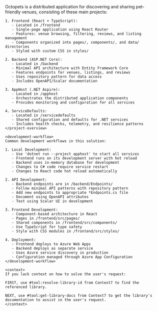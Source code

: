 <rules>
    <project-overview>
    Octopets is a distributed application for discovering and sharing pet-friendly venues, consisting of these main projects:

    1. Frontend (React + TypeScript):
       - Located in /frontend
       - Single-page application using React Router
       - Features: venue browsing, filtering, reviews, and listing management
       - Components organized into pages/, components/, and data/ directories
       - Styled with custom CSS in styles/

    2. Backend (ASP.NET Core):
       - Located in /backend
       - Minimal API architecture with Entity Framework Core
       - Features endpoints for venues, listings, and reviews
       - Uses repository pattern for data access
       - Includes OpenAPI/Scalar documentation

    3. AppHost (.NET Aspire):
       - Located in /apphost
       - Orchestrates the distributed application components
       - Provides monitoring and configuration for all services

    4. ServiceDefaults:
       - Located in /servicedefaults
       - Shared configuration and defaults for .NET services
       - Includes health checks, telemetry, and resilience patterns
    </project-overview>

    <development-workflow>
    Common development workflows in this solution:

    1. Local Development:
       - Use 'dotnet run --project apphost' to start all services
       - Frontend runs on its development server with hot reload
       - Backend uses in-memory database for development
       - Changes to C# code require service restart
       - Changes to React code hot reload automatically

    2. API Development:
       - Backend endpoints are in /backend/Endpoints/
       - Follow minimal API patterns with repository pattern
       - Add new endpoints to appropriate *Endpoints.cs file
       - Document using OpenAPI attributes
       - Test using Scalar UI in development

    3. Frontend Development:
       - Component-based architecture in React
       - Pages in /frontend/src/pages/
       - Shared components in /frontend/src/components/
       - Use TypeScript for type safety
       - Style with CSS modules in /frontend/src/styles/

    4. Deployment:
       - Frontend deploys to Azure Web Apps
       - Backend deploys as separate service
       - Uses Azure service discovery in production
       - Configuration managed through Azure App Configuration
    </development-workflow>

    <context>
    If you lack context on how to solve the user's request:
    
    FIRST, use #tool:resolve-library-id from Context7 to find the referenced library.

    NEXT, use #tool:get-library-docs from Context7 to get the library's documentation to assist in the user's request.
    </context>
</rules>